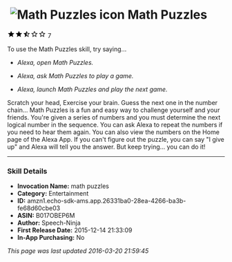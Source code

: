 # &nbsp;<img src="https://github.com/dale3h/alexa-skills-list/raw/master/skills/math-puzzles/B017OBEP6M/app_icon" alt="Math Puzzles icon" width="36"> Math Puzzles
![2.6 stars](../../../images/ic_star_black_18dp_1x.png)![2.6 stars](../../../images/ic_star_black_18dp_1x.png)![2.6 stars](../../../images/ic_star_half_black_18dp_1x.png)![2.6 stars](../../../images/ic_star_border_black_18dp_1x.png)![2.6 stars](../../../images/ic_star_border_black_18dp_1x.png) 7

To use the Math Puzzles skill, try saying...

* *Alexa, open Math Puzzles.*

* *Alexa, ask Math Puzzles to play a game.*

* *Alexa, launch Math Puzzles and play the next game.*

Scratch your head, Exercise your brain.
Guess the next one in the number chain...
Math Puzzles is a fun and easy way to challenge yourself and your friends. You're given a series of numbers and you must determine the next logical number in the sequence. You can ask Alexa to repeat the numbers if you need to hear them again. You can also view the numbers on the Home page of the Alexa App. If you can't figure out the puzzle, you can say "I give up" and Alexa will tell you the answer. But keep trying... you can do it!

***

### Skill Details

* **Invocation Name:** math puzzles
* **Category:** Entertainment
* **ID:** amzn1.echo-sdk-ams.app.26331ba0-28ea-4266-ba3b-fe68d60cbe03
* **ASIN:** B017OBEP6M
* **Author:** Speech-Ninja
* **First Release Date:** 2015-12-14 21:33:09
* **In-App Purchasing:** No

*This page was last updated 2016-03-20 21:59:45*
